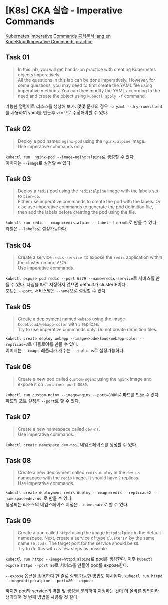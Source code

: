 # [K8s] CKA 실습 - Imperative Commands

[Kubernetes Imperative Commands 공식문서 lang.en](https://kubernetes.io/docs/reference/generated/kubectl/kubectl-commands#-strong-getting-started-strong-)  
[KodeKloudImperative Commands practice](https://kodekloud.com/topic/practice-test-imperative-commands-3//)

## Task 01

> In this lab, you will get hands-on practice with creating Kubernetes objects imperatively.  
> All the questions in this lab can be done imperatively. However, for some questions, you may need to first create the YAML file using imperative methods. You can then modify the YAML according to the need and create the object using `kubectl apply -f` command.

가능한 명령어로 리소스를 생성해 보자. 몇몇 문제의 경우 `-o yaml --dry-run=client`를 사용하여 yaml를 만든후 `vim`으로 수정해야할 수 있다.

## Task 02

> Deploy a pod named `nginx-pod` using the `nginx:alpine` image.  
> Use imperative commands only.

`kubectl run  nginx-pod --image=nginx:alpine`로 생성할 수 있다.  
이미지는 `--image`로 설정할 수 있다.

## Task 03

> Deploy a `redis` pod using the `redis:alpine` image with the labels set to `tier=db`.  
> Either use imperative commands to create the pod with the labels. Or else use imperative commands to generate the pod definition file, then add the labels before creating the pod using the file.

`kubectl run redis --image=redis:alpine --labels tier=db`로 만들 수 있다.  
라벨은 `--labels`로 설정가능하다.

## Task 04

> Create a service `redis-service `to expose the `redis` application within the cluster on port `6379`.  
> Use imperative commands.

`kubectl expose pod redis --port 6379 --name=redis-service`로 서비스를 만들 수 있다. 타입을 따로 지정하지 않으면 default가 clusterIP이다.  
포트는 `--port`, 서비스명은 `--name`으로 설정할 수 있다.

## Task 05

> Create a deployment named `webapp` using the image `kodekloud/webapp-color` with `3` replicas.  
> Try to use imperative commands only. Do not create definition files.

`kubectl create deploy webapp --image=kodekloud/webapp-color --replicas=3`로 디플로이를 만들 수 있다.  
이미지는 `--image`, 레플리카 개수는 `--replicas`로 설정가능하다.

## Task 06

> Create a new pod called `custom-nginx` using the `nginx` image and expose it on `container port 8080`.

`kubectl run custom-nginx --image=nginx --port=8080`로 파드를 만들 수 있다.  
파드의 포트 설정은 `--port`로 할 수 있다.

## Task 07

> Create a new namespace called `dev-ns`.  
> Use imperative commands.

`kubectl create namespace dev-ns`로 네임스페이스를 생성할 수 있다.

## Task 08

> Create a new deployment called `redis-deploy` in the `dev-ns` namespace with the `redis` image. It should have `2` replicas.  
> Use imperative commands.

`kubectl create deployment redis-deploy --image=redis --replicas=2 --namespace=dev-ns `로 만들 수 있다.  
생성되는 리소스의 네임스페이스 지정은 `--namespace`로 할 수 있다.

## Task 09

> Create a pod called `httpd` using the image `httpd:alpine` in the default namespace. Next, create a service of type `ClusterIP `by the same name `(httpd)`. The target port for the service should be `80`.  
> Try to do this with as few steps as possible.

`kubectl run httpd --image=httpd:alpine`로 pod를 생성한다. 이후 `kubectl expose httpd --port 80`로 서비스를 만들어 pod를 expose한다.

`--expose` 옵션을 활용하여 한 줄로 실행 가능한 방법도 제시된다. `kubectl run httpd --image=httpd:alpine --port=80 --expose`

하지만 pod와 service의 역할 및 생성을 분리하여 지정하는 것이 더 올바른 방법이라 생각되어 첫 번째 방법을 사용할 것 같다.
